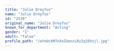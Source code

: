 ```yaml
---
title: "Julie Dreyfus"
name: "Julie Dreyfus"
id: "2539"
original_name: "Julie Dreyfus"
known_for_department: "Acting"
gender: "1"
adult: "false"
profile_path: "/eYnUckM7nXeIUencLRz2q1OVsjl.jpg"
---
```

